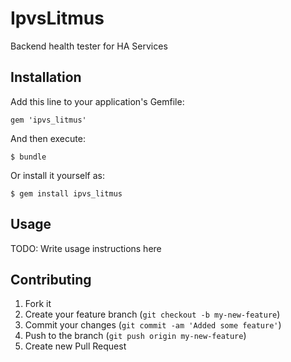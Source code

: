 # IpvsLitmus

Backend health tester for HA Services

## Installation

Add this line to your application's Gemfile:

    gem 'ipvs_litmus'

And then execute:

    $ bundle

Or install it yourself as:

    $ gem install ipvs_litmus

## Usage

TODO: Write usage instructions here

## Contributing

1. Fork it
2. Create your feature branch (`git checkout -b my-new-feature`)
3. Commit your changes (`git commit -am 'Added some feature'`)
4. Push to the branch (`git push origin my-new-feature`)
5. Create new Pull Request

